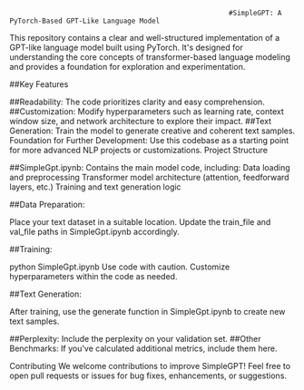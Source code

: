                                                           #SimpleGPT: A PyTorch-Based GPT-Like Language Model
This repository contains a clear and well-structured implementation of a GPT-like language model built using PyTorch. 
It's designed for understanding the core concepts of transformer-based language modeling and provides a foundation for exploration and experimentation.

##Key Features

##Readability: The code prioritizes clarity and easy comprehension.
##Customization: Modify hyperparameters such as learning rate, context window size, and network architecture to explore their impact.
##Text Generation: Train the model to generate creative and coherent text samples.
Foundation for Further Development: Use this codebase as a starting point for more advanced NLP projects or customizations.
Project Structure

##SimpleGpt.ipynb: Contains the main model code, including:
Data loading and preprocessing
Transformer model architecture (attention, feedforward layers, etc.)
Training and text generation logic

##Data Preparation:

Place your text dataset in a suitable location.
Update the train_file and val_file paths in SimpleGpt.ipynb accordingly.

##Training:

python SimpleGpt.ipynb
Use code with caution.
Customize hyperparameters within the code as needed.

##Text Generation:

After training, use the generate function in SimpleGpt.ipynb to create new text samples.

##Perplexity: Include the perplexity on your validation set.
##Other Benchmarks: If you've calculated additional metrics, include them here.


Contributing
We welcome contributions to improve SimpleGPT! Feel free to open pull requests or issues for bug fixes, enhancements, or suggestions.
